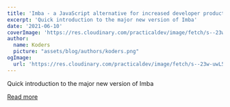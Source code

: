 ```yaml
---
title: 'Imba - a JavaScript alternative for increased developer productivity'
excerpt: 'Quick introduction to the major new version of Imba'
date: '2021-06-10'
coverImage: 'https://res.cloudinary.com/practicaldev/image/fetch/s--23w-uwL5--/c_imagga_scale,f_auto,fl_progressive,h_420,q_auto,w_1000/https://user-images.githubusercontent.com/8467/121170829-074a8900-c856-11eb-88d9-d4a922c24893.png'
author:
  name: Koders
  picture: "assets/blog/authors/koders.png"
ogImage:
  url: 'https://res.cloudinary.com/practicaldev/image/fetch/s--23w-uwL5--/c_imagga_scale,f_auto,fl_progressive,h_420,q_auto,w_1000/https://user-images.githubusercontent.com/8467/121170829-074a8900-c856-11eb-88d9-d4a922c24893.png'
---
```


Quick introduction to the major new version of Imba

[Read more](https://dev.to/somebee/imba-a-javascript-alternative-for-increased-developer-productivity-49c9)
